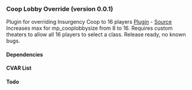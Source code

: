 ### Coop Lobby Override (version 0.0.1)
Plugin for overriding Insurgency Coop to 16 players
[Plugin](plugins/cooplobby.smx?raw=true) - [Source](scripting/cooplobby.sp)
Increases max for mp_cooplobbysize from 8 to 16. Requires custom theaters to allow all 16 players to select a class. Release ready, no known bugs.
#### Dependencies
#### CVAR List
#### Todo
